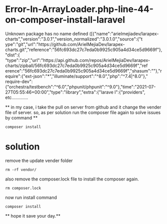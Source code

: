 # Error-In-ArrayLoader.php-line-44-on-composer-install-laravel
Unknown package has no name defined ([{"name":"arielmejiadev\/larapex-charts","version":"3.0.1","version_normalized":"3.0.1.0","source":{"t     ype":"git","url":"https:\/\/github.com\/ArielMejiaDev\/larapex-charts.git","reference":"56fc693dc27c7eda0b9925c905a4d34ce5d9669f"},"dist":{     "type":"zip","url":"https:\/\/api.github.com\/repos\/ArielMejiaDev\/larapex-charts\/zipball\/56fc693dc27c7eda0b9925c905a4d34ce5d9669f","ref     erence":"56fc693dc27c7eda0b9925c905a4d34ce5d9669f","shasum":""},"require":{"ext-json":"*","illuminate\/support":"^8.0","php":"^7.4|^8.0"},"     require-dev":{"orchestra\/testbench":"^6.0","phpunit\/phpunit":"^9.0"},"time":"2021-07-27T05:55:46+00:00","type":"library","extra":{"larave     l":{"providers", etc.............


** in my case, i take the pull on server from github and it change the vender file of server.
so, as per solution run the composer file again to solve issues by command **
```
composer install
```

# solution

remove the update vender folder 
```
rm -rf vendor/
```
also remove the composer.lock file to install the composer again.
```
rm composer.lock
```
now run install command
```
composer install
```

** hope it save your day.**


